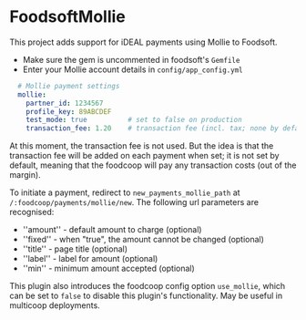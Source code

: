 FoodsoftMollie
==============

This project adds support for iDEAL payments using Mollie to Foodsoft.

* Make sure the gem is uncommented in foodsoft's `Gemfile`
* Enter your Mollie account details in `config/app_config.yml`

```yaml
  # Mollie payment settings
  mollie:
    partner_id: 1234567
    profile_key: 89ABCDEF
    test_mode: true          # set to false on production
    transaction_fee: 1.20    # transaction fee (incl. tax; none by default)
```

At this moment, the transaction fee is not used. But the idea is that
the transaction fee will be added on each payment when set; it is not set by default,
meaning that the foodcoop will pay any transaction costs (out of the margin).

To initiate a payment, redirect to `new_payments_mollie_path` at `/:foodcoop/payments/mollie/new`.
The following url parameters are recognised:
* ''amount'' - default amount to charge (optional)
* ''fixed'' - when "true", the amount cannot be changed (optional)
* ''title'' - page title (optional)
* ''label'' - label for amount (optional)
* ''min'' - minimum amount accepted (optional)

This plugin also introduces the foodcoop config option `use_mollie`, which can
be set to `false` to disable this plugin's functionality. May be useful in
multicoop deployments.

